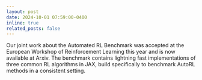 ```yaml
---
layout: post
date: 2024-10-01 07:59:00-0400
inline: true
related_posts: false
---
```


Our joint work about the Automated RL Benchmark was accepted at the European Workshop of
Reinforcement Learning this year and is now available at Arxiv. The benchmark contains lightning fast
implementations of three common RL algorithms in JAX, build specifically to benchmark AutoRL methods in a consistent setting.
